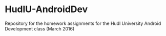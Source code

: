 # HudlU-AndroidDev
Repository for the homework assignments for the Hudl University Android Development class (March 2016)
